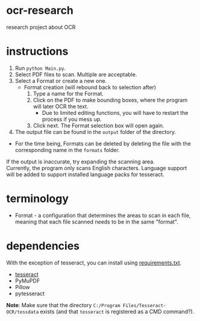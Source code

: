 # ocr-research
research project about OCR

# instructions
1. Run `python Main.py`.
1. Select PDF files to scan. Multiple are acceptable.
1. Select a Format or create a new one.
	- Format creation (will rebound back to selection after)
		1. Type a name for the Format.
		1. Click on the PDF to make bounding boxes, where the program will later OCR the text.
			- Due to limited editing functions, you will have to restart the process if you mess up.
		1. Click next. The Format selection box will open again.
1. The output file can be found in the `output` folder of the directory.

- For the time being, Formats can be deleted by deleting the file with the corresponding name in the `formats` folder.

If the output is inaccurate, try expanding the scanning area.\
Currently, the program only scans English characters. Language support will be added to support installed language packs for tesseract.

# terminology
- Format - a configuration that determines the areas to scan in each file, meaning that each file scanned needs to be in the same "format".

# dependencies
With the exception of tesseract, you can install using [requirements.txt](/requirements.txt).
- [tesseract](https://github.com/tesseract-ocr/tesseract)
- PyMuPDF
- Pillow
- pytesseract

**Note**: Make sure that the directory `C:/Program Files/Tesseract-OCR/tessdata` exists \(and that `tesseract` is registered as a CMD command?\).
